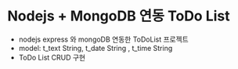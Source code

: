 # Nodejs + MongoDB 연동 ToDo List

- nodejs express 와 mongoDB 연동한 ToDoList 프로젝트
- model: t_text String, t_date String , t_time String
- ToDo List CRUD 구현
